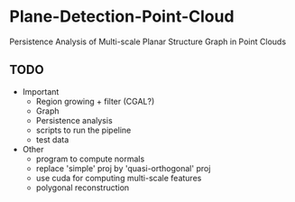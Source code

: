 # Plane-Detection-Point-Cloud
Persistence Analysis of Multi-scale Planar Structure Graph in Point Clouds

## TODO
- Important
    - Region growing + filter (CGAL?)
    - Graph 
    - Persistence analysis
    - scripts to run the pipeline
    - test data
- Other
    - program to compute normals
    - replace 'simple' proj by 'quasi-orthogonal' proj
    - use cuda for computing multi-scale features
    - polygonal reconstruction